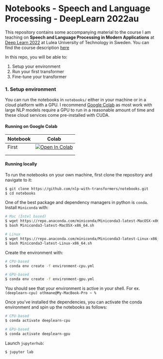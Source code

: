 # Notebooks - Speech and Language Processing - DeepLearn 2022au

This repository contains some accompanying material to the course I am teaching on **Speech and Language Processing in Modern Applications** at [Deep Learn 2022](https://irdta.eu/deeplearn/2022au/) at Lulea University of Technology in Sweden. You can find the course description [here](https://irdta.eu/deeplearn/2022au/blog/speakers/othmane-rifki/)


In this repo, you will be able to:
1. Setup your environment
1. Run your first transformer
1. Fine-tune your transformer


### 1. Setup environment

You can run the notebooks in `notebooks/` either in your machine or in a cloud platform with a GPU. I recommend [Google Colab](https://colab.research.google.com/) as most work with large NLP models require a GPU to run in a reasonable amount of time and these cloud services come pre-installed with CUDA.

#### Running on Google Colab



|  Notebook | Colab  |
|---|---|
|  First | [![Open In Colab](https://colab.research.google.com/assets/colab-badge.svg)](https://colab.research.google.com/github/othrif/deeplearn-2022au-speech-language/blob/main/01_text_classifier.ipynb)  |
|   |   |
|   |   |


#### Running locally

To run the notebooks on your own machine, first clone the repository and navigate to it:
``` bash
$ git clone https://github.com/nlp-with-transformers/notebooks.git
$ cd notebooks
```

One of the best package and dependency managers in python is `conda`. Install `Miniconda` with:

``` bash
# Mac (Intel based)
$ wget https://repo.anaconda.com/miniconda/Miniconda3-latest-MacOSX-x86_64.sh
$ bash Miniconda3-latest-MacOSX-x86_64.sh

# Linux
$ wget https://repo.anaconda.com/miniconda/Miniconda3-latest-Linux-x86_64.sh
$ bash Miniconda3-latest-Linux-x86_64.sh
```

Create the environment with:
``` bash
# CPU-based
$ conda env create -f environment-cpu.yml

# GPU-based
$ conda env create -f environment-gpu.yml
```
You should see that your environment is active in your shell. For ex. `(deeplearn-cpu) othmane@My-MacBook-Pro ~ %`

Once you've installed the dependencies, you can activate the conda environment and spin up the notebooks as follows:
``` bash
# CPU-based
$ conda activate deeplearn-cpu

# GPU-based
$ conda activate deeplearn-gpu
```

Launch `jupyterhub`:
``` bash
$ jupyter lab
```
